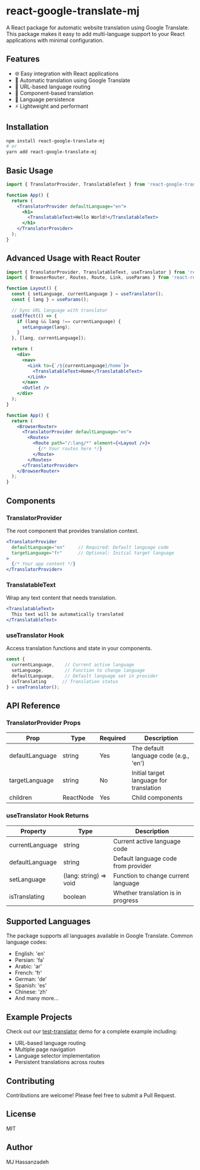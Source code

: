 # react-google-translate-mj

A React package for automatic website translation using Google Translate. This package makes it easy to add multi-language support to your React applications with minimal configuration.

## Features

- 🌐 Easy integration with React applications
- 🔄 Automatic translation using Google Translate
- 📍 URL-based language routing
- 🎯 Component-based translation
- 💾 Language persistence
- ⚡ Lightweight and performant

## Installation

```bash
npm install react-google-translate-mj
# or
yarn add react-google-translate-mj
```

## Basic Usage

```jsx
import { TranslatorProvider, TranslatableText } from 'react-google-translate-mj';

function App() {
  return (
    <TranslatorProvider defaultLanguage="en">
      <h1>
        <TranslatableText>Hello World!</TranslatableText>
      </h1>
    </TranslatorProvider>
  );
}
```

## Advanced Usage with React Router

```jsx
import { TranslatorProvider, TranslatableText, useTranslator } from 'react-google-translate-mj';
import { BrowserRouter, Routes, Route, Link, useParams } from 'react-router-dom';

function Layout() {
  const { setLanguage, currentLanguage } = useTranslator();
  const { lang } = useParams();

  // Sync URL language with translator
  useEffect(() => {
    if (lang && lang !== currentLanguage) {
      setLanguage(lang);
    }
  }, [lang, currentLanguage]);

  return (
    <div>
      <nav>
        <Link to={`/${currentLanguage}/home`}>
          <TranslatableText>Home</TranslatableText>
        </Link>
      </nav>
      <Outlet />
    </div>
  );
}

function App() {
  return (
    <BrowserRouter>
      <TranslatorProvider defaultLanguage="en">
        <Routes>
          <Route path="/:lang/*" element={<Layout />}>
            {/* Your routes here */}
          </Route>
        </Routes>
      </TranslatorProvider>
    </BrowserRouter>
  );
}
```

## Components

### TranslatorProvider

The root component that provides translation context.

```jsx
<TranslatorProvider 
  defaultLanguage="en"     // Required: Default language code
  targetLanguage="fr"      // Optional: Initial target language
>
  {/* Your app content */}
</TranslatorProvider>
```

### TranslatableText

Wrap any text content that needs translation.

```jsx
<TranslatableText>
  This text will be automatically translated
</TranslatableText>
```

### useTranslator Hook

Access translation functions and state in your components.

```jsx
const { 
  currentLanguage,    // Current active language
  setLanguage,        // Function to change language
  defaultLanguage,    // Default language set in provider
  isTranslating      // Translation status
} = useTranslator();
```

## API Reference

### TranslatorProvider Props

| Prop | Type | Required | Description |
|------|------|----------|-------------|
| defaultLanguage | string | Yes | The default language code (e.g., 'en') |
| targetLanguage | string | No | Initial target language for translation |
| children | ReactNode | Yes | Child components |

### useTranslator Hook Returns

| Property | Type | Description |
|----------|------|-------------|
| currentLanguage | string | Current active language code |
| defaultLanguage | string | Default language code from provider |
| setLanguage | (lang: string) => void | Function to change current language |
| isTranslating | boolean | Whether translation is in progress |

## Supported Languages

The package supports all languages available in Google Translate. Common language codes:

- English: 'en'
- Persian: 'fa'
- Arabic: 'ar'
- French: 'fr'
- German: 'de'
- Spanish: 'es'
- Chinese: 'zh'
- And many more...

## Example Projects

Check out our [test-translator](https://github.com/hassanzadeh-mj/free-google-translate/tree/main/test-translator) demo for a complete example including:

- URL-based language routing
- Multiple page navigation
- Language selector implementation
- Persistent translations across routes

## Contributing

Contributions are welcome! Please feel free to submit a Pull Request.

## License

MIT

## Author

MJ Hassanzadeh
